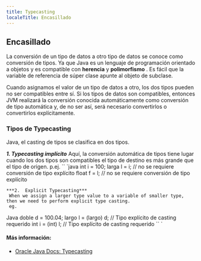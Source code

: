 ```yaml
---
title: Typecasting
localeTitle: Encasillado
---
```

## Encasillado

La conversión de un tipo de datos a otro tipo de datos se conoce como conversión de tipos. Ya que Java es un lenguaje de programación orientado a objetos y es compatible con **herencia** y **polimorfismo** . Es fácil que la variable de referencia de súper clase apunte al objeto de subclase.

Cuando asignamos el valor de un tipo de datos a otro, los dos tipos pueden no ser compatibles entre sí. Si los tipos de datos son compatibles, entonces JVM realizará la conversión conocida automáticamente como conversión de tipo automática y, de no ser así, será necesario convertirlos o convertirlos explícitamente.

### Tipos de Typecasting

Java, el casting de tipos se clasifica en dos tipos.

**_1\. Typecasting implícito_** Aquí, la conversión automática de tipos tiene lugar cuando los dos tipos son compatibles el tipo de destino es más grande que el tipo de origen. p.ej. \`\` \`java int i = 100; larga l = i; // no se requiere conversión de tipo explícito float f = l; // no se requiere conversión de tipo explícito
```
***2.  Explicit Typecasting*** 
 When we assign a larger type value to a variable of smaller type, then we need to perform explicit type casting. 
 eg. 
```

Java doble d = 100.04; largo l = (largo) d; // Tipo explícito de casting requerido int i = (int) l; // Tipo explícito de casting requerido \`\` \`

#### Más información:

*   [Oracle Java Docs: Typecasting](https://docs.oracle.com/javase/specs/jls/se7/html/jls-5.html)
